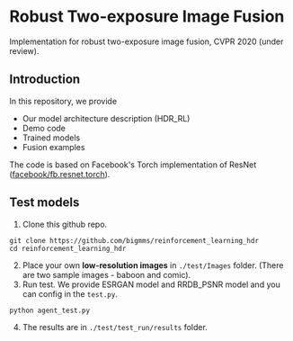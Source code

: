 # Robust Two-exposure Image Fusion
Implementation for robust two-exposure image fusion, CVPR 2020 (under review).

## Introduction
In this repository, we provide
* Our model architecture description (HDR_RL)
* Demo code
* Trained models
* Fusion examples

The code is based on Facebook's Torch implementation of ResNet ([facebook/fb.resnet.torch](https://github.com/facebook/fb.resnet.torch)). <br>


## Test models
1. Clone this github repo. 
```
git clone https://github.com/bigmms/reinforcement_learning_hdr
cd reinforcement_learning_hdr
```
2. Place your own **low-resolution images** in `./test/Images` folder. (There are two sample images - baboon and comic).
3. Run test. We provide ESRGAN model and RRDB_PSNR model and you can config in the `test.py`.
```
python agent_test.py
```
4. The results are in `./test/test_run/results` folder.
